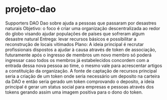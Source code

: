 # projeto-dao
Supporters DAO
Dao sobre ajuda a pessoas que passaram por desastres naturais 
Objetivo: o foco é criar uma organização descentralizada ao redor do globo visando ajudar populações de países que sofreram algum desastre natural
Entrega: levar recursos básicos e possibilitar a reconstrução de locais vitimados 
Plano: A ideia principal é recrutar profissionais dispostos a ajudar à causa através de token de associação, futuramente após o ingresso de membros um novo membro só poderá ingressar caso todos os membros já estabelecidos concordem com a entrada dessa nova pessoa ao time, o mesmo vale para acrescentar artigos a constituição da organização.
A fonte de captação de recursos principal seria a criação de um token onde seria necessário um deposito na carteira da DAO e então seria gerado um token comprovando o deposito, a ideia principal é gerar um status social para empresas e pessoas através dos tokens gerando assim uma imagem positiva para o dono do token.
